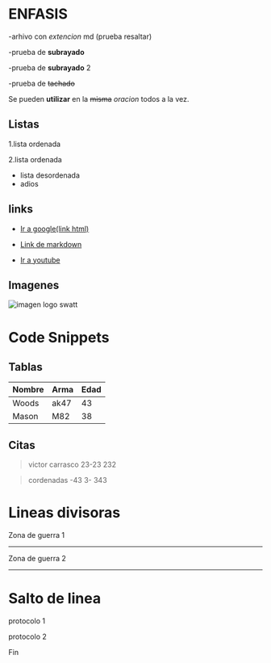 
# ENFASIS


-arhivo con *extencion* md (prueba resaltar)

-prueba de **subrayado**

-prueba de __subrayado__ 2
 
 -prueba de  ~~tachado~~

Se pueden __utilizar__ en la ~~misma~~ *oracion* todos a la vez.

## Listas

1.lista ordenada

2.lista ordenada

- lista desordenada
- adios


## links

- <a href="https://www.google.com"> Ir a google(link html)</a>

- [Link de markdown](http://www.google.com)

- [Ir a youtube](http://youtube.com)

## Imagenes
![imagen logo swatt](https://image.shutterstock.com/image-vector/swat-sport-esport-logo-gaming-600w-1536530939.jpg
)

# Code Snippets

## Tablas

|Nombre|Arma|Edad|
|------|------|------|
|Woods |ak47  |  43  |
Mason  |M82   | 38   |


## Citas
>  victor carrasco 23-23 232

> cordenadas -43 3- 343 

# Lineas divisoras
 

Zona de guerra 1
 ***
 Zona de guerra 2
***

# Salto de linea

protocolo 1 

protocolo 2 

Fin



